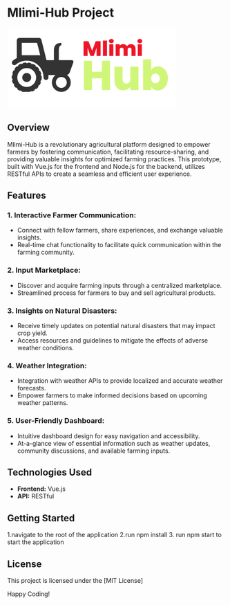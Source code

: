 # Mlimi-Hub Project

![Project Logo](projectLogo.png)

## Overview

Mlimi-Hub is a revolutionary agricultural platform designed to empower farmers by fostering communication, facilitating resource-sharing, and providing valuable insights for optimized farming practices. This prototype, built with Vue.js for the frontend and Node.js for the backend, utilizes RESTful APIs to create a seamless and efficient user experience.

## Features

### 1. **Interactive Farmer Communication:**
   - Connect with fellow farmers, share experiences, and exchange valuable insights.
   - Real-time chat functionality to facilitate quick communication within the farming community.

### 2. **Input Marketplace:**
   - Discover and acquire farming inputs through a centralized marketplace.
   - Streamlined process for farmers to buy and sell agricultural products.

### 3. **Insights on Natural Disasters:**
   - Receive timely updates on potential natural disasters that may impact crop yield.
   - Access resources and guidelines to mitigate the effects of adverse weather conditions.

### 4. **Weather Integration:**
   - Integration with weather APIs to provide localized and accurate weather forecasts.
   - Empower farmers to make informed decisions based on upcoming weather patterns.

### 5. **User-Friendly Dashboard:**
   - Intuitive dashboard design for easy navigation and accessibility.
   - At-a-glance view of essential information such as weather updates, community discussions, and available farming inputs.

## Technologies Used

- **Frontend:** Vue.js
- **API:** RESTful

## Getting Started
1.navigate to the root of the application
2.run npm install
3. run npm start to start the application



## License

This project is licensed under the [MIT License]

Happy Coding!
